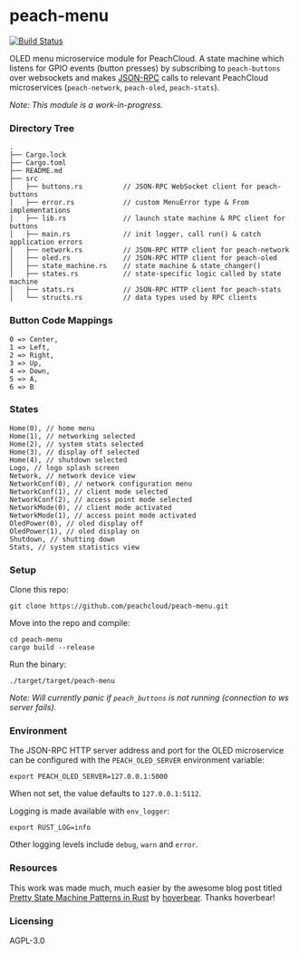 # peach-menu

[![Build Status](https://travis-ci.com/peachcloud/peach-menu.svg?branch=master)](https://travis-ci.com/peachcloud/peach-menu)

OLED menu microservice module for PeachCloud. A state machine which listens for GPIO events (button presses) by subscribing to `peach-buttons` over websockets and makes [JSON-RPC](https://www.jsonrpc.org/specification) calls to relevant PeachCloud microservices (`peach-network`, `peach-oled`, `peach-stats`).

_Note: This module is a work-in-progress._

### Directory Tree

```
.
├── Cargo.lock
├── Cargo.toml
├── README.md
├── src
│   ├── buttons.rs          // JSON-RPC WebSocket client for peach-buttons
│   ├── error.rs            // custom MenuError type & From implementations
│   ├── lib.rs              // launch state machine & RPC client for buttons
│   ├── main.rs             // init logger, call run() & catch application errors
│   ├── network.rs          // JSON-RPC HTTP client for peach-network
│   ├── oled.rs             // JSON-RPC HTTP client for peach-oled
│   ├── state_machine.rs    // state machine & state_changer()
│   ├── states.rs           // state-specific logic called by state machine
│   ├── stats.rs            // JSON-RPC HTTP client for peach-stats
│   └── structs.rs          // data types used by RPC clients
```

### Button Code Mappings

```
0 => Center,  
1 => Left,  
2 => Right,  
3 => Up,  
4 => Down,  
5 => A,  
6 => B
```

### States

```
Home(0), // home menu
Home(1), // networking selected
Home(2), // system stats selected
Home(3), // display off selected
Home(4), // shutdown selected 
Logo, // logo splash screen
Network, // network device view
NetworkConf(0), // network configuration menu
NetworkConf(1), // client mode selected
NetworkConf(2), // access point mode selected
NetworkMode(0), // client mode activated
NetworkMode(1), // access point mode activated
OledPower(0), // oled display off
OledPower(1), // oled display on
Shutdown, // shutting down
Stats, // system statistics view
```

### Setup

Clone this repo:

`git clone https://github.com/peachcloud/peach-menu.git`

Move into the repo and compile:

`cd peach-menu`  
`cargo build --release`

Run the binary:

`./target/target/peach-menu`

_Note: Will currently panic if `peach_buttons` is not running (connection to ws server fails)._

### Environment

The JSON-RPC HTTP server address and port for the OLED microservice can be configured with the `PEACH_OLED_SERVER` environment variable:

`export PEACH_OLED_SERVER=127.0.0.1:5000`

When not set, the value defaults to `127.0.0.1:5112`.

Logging is made available with `env_logger`:

`export RUST_LOG=info`

Other logging levels include `debug`, `warn` and `error`.

### Resources

This work was made much, much easier by the awesome blog post titled [Pretty State Machine Patterns in Rust](https://hoverbear.org/2016/10/12/rust-state-machine-pattern/) by [hoverbear](https://hoverbear.org/about/). Thanks hoverbear!

### Licensing

AGPL-3.0
